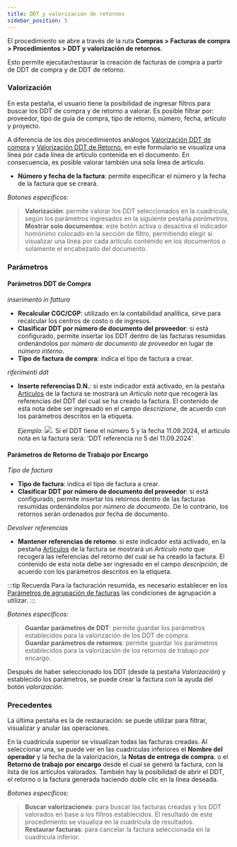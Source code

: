```yaml
---
title: DDT y valorización de retornos
sidebar_position: 5
---
```


El procedimiento se abre a través de la ruta **Compras > Facturas de compra > Procedimientos > DDT y valorización de retornos**. 

Esto permite ejecutar/restaurar la creación de facturas de compra a partir de DDT de compra y de DDT de retorno.

### Valorización

En esta pestaña, el usuario tiene la posibilidad de ingresar filtros para buscar los DDT de compra y de retorno a valorar. Es posible filtrar por: proveedor, tipo de guía de compra, tipo de retorno, número, fecha, artículo y proyecto.

A diferencia de los dos procedimientos análogos [Valorización DDT de compra](/docs/purchase/purchase-invoices/procedures/purchase-delivery-note-valorization) y [Valorización DDT de Retorno](/docs/purchase/purchase-invoices/procedures/return-delivery-notes-valorization), en este formulario se visualiza una línea por cada línea de artículo contenida en el documento. En consecuencia, es posible valorar también una sola línea de artículo.

- **Número y fecha de la factura**: permite especificar el número y la fecha de la factura que se creará. 

*Botones específicos*: 

> **Valorización**: permite valorar los DDT seleccionados en la cuadrícula, según los parámetros ingresados en la siguiente pestaña *parámetros*.  
> **Mostrar solo documentos**: este botón activa o desactiva el indicador homónimo colocado en la sección de filtro, permitiendo elegir si visualizar una línea por cada artículo contenido en los documentos o solamente el encabezado del documento.

### Parámetros 

#### Parámetros DDT de Compra 

*inserimento in fattura*

- **Recalcular CGC/CGP**: utilizado en la contabilidad analítica, sirve para recalcular los centros de costo o de ingresos.  
- **Clasificar DDT por número de documento del proveedor**: si está configurado, permite insertar los DDT dentro de las facturas resumidas ordenándolos por *número de documento de proveedor* en lugar de *número interno*.  
- **Tipo de factura de compra**: indica el tipo de factura a crear.

*riferimenti ddt*

- **Inserte referencias D.N.**: si este indicador está activado, en la pestaña [Artículos](/docs/purchase/purchase-invoices/insert-purchase-invoice/purchase-invoice) de la factura se mostrará un *Artículo nota* que recogerá las referencias del DDT del cual se ha creado la factura. El contenido de esta nota debe ser ingresado en el campo *descrizione*, de acuerdo con los parámetros descritos en la etiqueta. 
    
    *Ejemplo*: ![](/img/it-it/purchase/purchase-invoices/procedures/purchase-delivery-note-valorization/image06.png). Si el DDT tiene el número 5 y la fecha 11.09.2024, el artículo nota en la factura será: 'DDT referencia no 5 del 11.09.2024'.

#### Parámetros de Retorno de Trabajo por Encargo

*Tipo de factura*

- **Tipo de factura**: indica el tipo de factura a crear.
- **Clasificar DDT por número de documento del proveedor**: si está configurado, permite insertar los retornos dentro de las facturas resumidas ordenándolos por *número de documento*. De lo contrario, los retornos serán ordenados por fecha de documento.  

*Devolver referencias*

- **Mantener referencias de retorno**: si este indicador está activado, en la pestaña [Artículos](/docs/purchase/purchase-invoices/insert-purchase-invoice/purchase-invoice) de la factura se mostrará un *Artículo nota* que recogerá las referencias del retorno del cual se ha creado la factura. El contenido de esta nota debe ser ingresado en el campo *descripción*, de acuerdo con los parámetros descritos en la etiqueta. 

:::tip Recuerda 
Para la facturación resumida, es necesario establecer en los [Parámetros de agrupación de facturas](/docs/configurations/parameters/purchase/invoice-grouping/) las condiciones de agrupación a utilizar. 
:::

*Botones específicos*: 

> **Guardar parámetros de DDT**: permite guardar los parámetros establecidos para la valorización de los DDT de compra.   
> **Guardar parámetros de retornos**: permite guardar los parámetros establecidos para la valorización de los retornos de trabajo por encargo.

Después de haber seleccionado los DDT (desde la pestaña *Valorización*) y establecido los parámetros, se puede crear la factura con la ayuda del botón *valorización*.

### Precedentes

La última pestaña es la de restauración: se puede utilizar para filtrar, visualizar y anular las operaciones.

En la cuadrícula superior se visualizan todas las facturas creadas. Al seleccionar una, se puede ver en las cuadrículas inferiores el **Nombre del operador** y la fecha de la valorización, la **Notas de entrega de compra.** o el **Retorno de trabajo por encargo** desde el cual se generó la factura, con la lista de los artículos valorados. También hay la posibilidad de abrir el DDT, el retorno o la factura generada haciendo doble clic en la línea deseada.

*Botones específicos*:
> **Buscar valorizaciones**: para buscar las facturas creadas y los DDT valorados en base a los filtros establecidos. El resultado de este procedimiento se visualiza en la cuadrícula de resultados.  
> **Restaurar facturas**: para cancelar la factura seleccionada en la cuadrícula inferior.